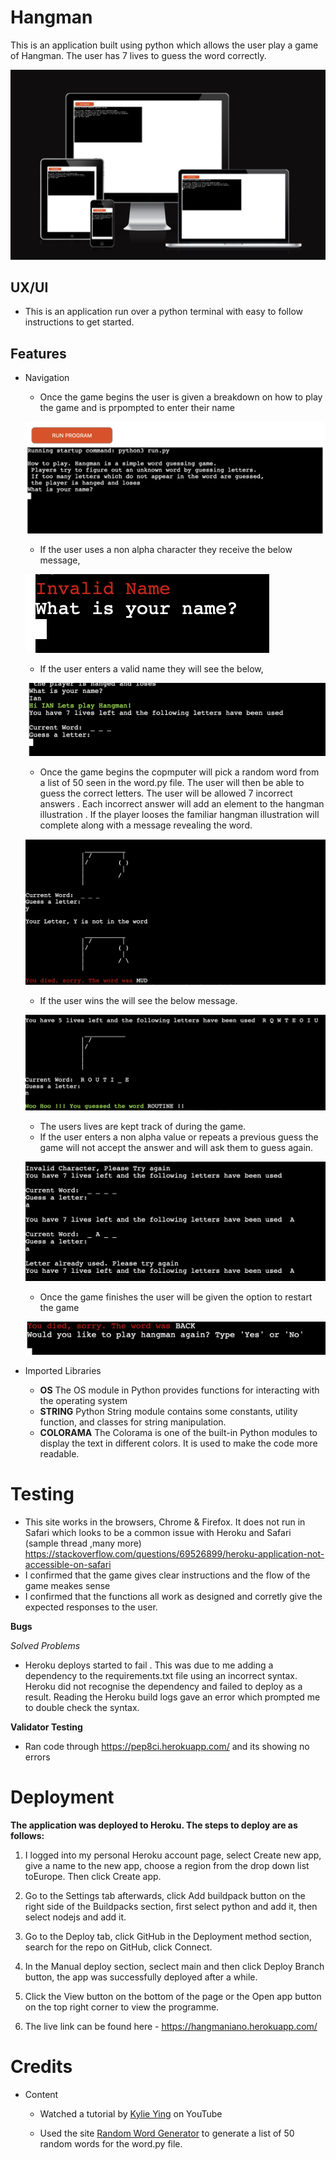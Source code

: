 # Hangman #

This is an application built using python which allows the user play a game of Hangman. The user has 7 lives to guess the word correctly.

![](assets/images/responsivness.png)

## UX/UI ##

   * This is an application run over a python terminal with easy to follow instructions to get started. 

## Features ##

 * Navigation

    * Once the game begins the user is given a breakdown on how to play the game and is prpompted to enter their name

    ![](assets/images/startgame.png)

    * If the user uses a non alpha character they receive the below message,

    ![](assets/images/invalidname.png)

    * If the user enters a valid name they will see the below,

    ![](assets/images/validname.png)

    * Once the game begins the copmputer will pick a random word from a list of 50 seen in the word.py file. The user will then be able to guess the correct letters. The user will be allowed 7 incorrect answers . Each incorrect answer will add an element to the hangman illustration . If the player looses the familiar hangman illustration will complete along with a message revealing the word.

    ![](assets/images/loosingmessage.png)

    * If the user wins the will see the below message.

    ![](assets/images/wingame.png)  

    * The users lives are kept track of during the game.
    * If the user enters a non alpha value or repeats a previous guess the game will not accept the answer and will ask them to guess again. 

    ![](assets/images/errormsg.png)

    * Once the game finishes the user will be given the option to restart the game

    ![](assets/images/restartgame.png)

 * Imported Libraries

    * **OS** The OS module in Python provides functions for interacting with the operating system
    * **STRING** Python String module contains some constants, utility function, and classes for string manipulation.
    * **COLORAMA** The Colorama is one of the built-in Python modules to display the text in different colors. It is used to make the code more readable.
 
# Testing #

   * This site works in the browsers, Chrome & Firefox. It does not run in Safari which looks to be a common issue with Heroku and Safari (sample thread ,many more) https://stackoverflow.com/questions/69526899/heroku-application-not-accessible-on-safari
   * I confirmed that the game gives clear instructions and the flow of the game meakes sense
   * I confirmed that the functions all work as designed and corretly give the expected responses to the user.

**Bugs** 

*Solved Problems*

  * Heroku deploys started to fail . This was due to me adding a dependency to the requirements.txt file using an incorrect syntax. Heroku did not recognise the dependency and failed to deploy as a result. Reading the Heroku build logs gave an error which prompted me to double check the syntax.

**Validator Testing**

* Ran code through https://pep8ci.herokuapp.com/ and its showing no errors   

# Deployment #

**The application was deployed to Heroku. The steps to deploy are as follows:** 

  1. I logged into my personal Heroku account page, select Create new app, give a name to the new app, choose a region from the drop down list toEurope. Then click Create app.

  2. Go to the Settings tab afterwards, click Add buildpack button on the right side of the Buildpacks section, first select python and add it, then select nodejs and add it.
    
  3. Go to the Deploy tab, click GitHub in the Deployment method section, search for the repo on GitHub, click Connect.

  4. In the Manual deploy section, seclect main and then click Deploy Branch button, the app was successfully deployed after a while.

  5. Click the View button on the bottom of the page or the Open app button on the top right corner to view the programme.

  6.  The live link can be found here - https://hangmaniano.herokuapp.com/

# Credits #

* Content

  * Watched a tutorial by [Kylie Ying](https://www.youtube.com/watch?v=cJJTnI22IF8&list=PLqoebFJFAtg940mqPamWw4_ndWbnfqFqh) on YouTube
  
  * Used the site [Random Word Generator](https://randomwordgenerator.com) to generate a list of 50 random words for the word.py file.
